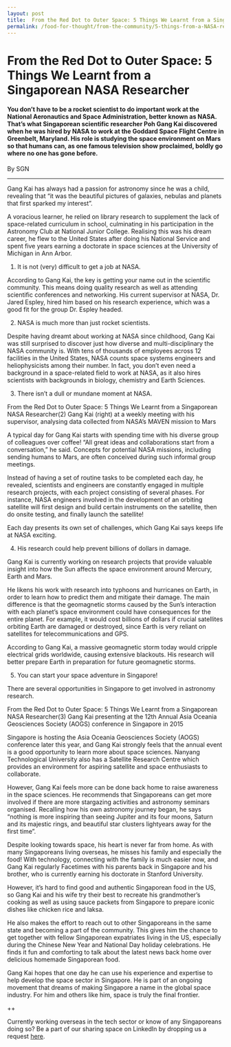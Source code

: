 ```yaml
---
layout: post
title:  From the Red Dot to Outer Space: 5 Things We Learnt from a Singaporean NASA Researcher
permalink: /food-for-thought/from-the-community/5-things-from-a-NASA-researcher
---
```

# From the Red Dot to Outer Space: 5 Things We Learnt from a Singaporean NASA Researcher

#### You don’t have to be a rocket scientist to do important work at the National Aeronautics and Space Administration, better known as NASA. That’s what Singaporean scientific researcher Poh Gang Kai discovered when he was hired by NASA to work at the Goddard Space Flight Centre in Greenbelt, Maryland. His role is studying the space environment on Mars so that humans can, as one famous television show proclaimed, boldly go where no one has gone before.

By SGN

---

Gang Kai has always had a passion for astronomy since he was a child, revealing that “it was the beautiful pictures of galaxies, nebulas and planets that first sparked my interest”.

A voracious learner, he relied on library research to supplement the lack of space-related curriculum in school, culminating in his participation in the Astronomy Club at National Junior College. Realising this was his dream career, he flew to the United States after doing his National Service and spent five years earning a doctorate in space sciences at the University of Michigan in Ann Arbor.

1. It is not (very) difficult to get a job at NASA.

According to Gang Kai, the key is getting your name out in the scientific community. This means doing quality research as well as attending scientific conferences and networking. His current supervisor at NASA, Dr. Jared Espley, hired him based on his research experience, which was a good fit for the group Dr. Espley headed.


2. NASA is much more than just rocket scientists.

Despite having dreamt about working at NASA since childhood, Gang Kai was still surprised to discover just how diverse and multi-disciplinary the NASA community is. With tens of thousands of employees across 12 facilities in the United States, NASA counts space systems engineers and heliophysicists among their number.  In fact, you don’t even need a background in a space-related field to work at NASA, as it also hires scientists with backgrounds in biology, chemistry and Earth Sciences.


3. There isn’t a dull or mundane moment at NASA.


From the Red Dot to Outer Space: 5 Things We Learnt from a Singaporean NASA Researcher(2)
Gang Kai (right) at a weekly meeting with his supervisor, analysing data collected from NASA’s MAVEN mission to Mars

A typical day for Gang Kai starts with spending time with his diverse group of colleagues over coffee! “All great ideas and collaborations start from a conversation,” he said. Concepts for potential NASA missions, including sending humans to Mars, are often conceived during such informal group meetings.

Instead of having a set of routine tasks to be completed each day, he revealed, scientists and engineers are constantly engaged in multiple research projects, with each project consisting of several phases. For instance, NASA engineers involved in the development of an orbiting satellite will first design and build certain instruments on the satellite, then do onsite testing, and finally launch the satellite!

Each day presents its own set of challenges, which Gang Kai says keeps life at NASA exciting.

4. His research could help prevent billions of dollars in damage.

Gang Kai is currently working on research projects that provide valuable insight into how the Sun affects the space environment around Mercury, Earth and Mars.

He likens his work with research into typhoons and hurricanes on Earth, in order to learn how to predict them and mitigate their damage. The main difference is that the geomagnetic storms caused by the Sun’s interaction with each planet’s space environment could have consequences for the entire planet. For example, it would cost billions of dollars if crucial satellites orbiting Earth are damaged or destroyed, since Earth is very reliant on satellites for telecommunications and GPS.

According to Gang Kai, a massive geomagnetic storm today would cripple electrical grids worldwide, causing extensive blackouts. His research will better prepare Earth in preparation for future geomagnetic storms.


5. You can start your space adventure in Singapore!

There are several opportunities in Singapore to get involved in astronomy research.


From the Red Dot to Outer Space: 5 Things We Learnt from a Singaporean NASA Researcher(3)
Gang Kai presenting at the 12th Annual Asia Oceania Geosciences Society (AOGS) conference in Singapore in 2015

Singapore is hosting the Asia Oceania Geosciences Society (AOGS) conference later this year, and Gang Kai strongly feels that the annual event is a good opportunity to learn more about space sciences. Nanyang Technological University also has a Satellite Research Centre which provides an environment for aspiring satellite and space enthusiasts to collaborate.

However, Gang Kai feels more can be done back home to raise awareness in the space sciences. He recommends that Singaporeans can get more involved if there are more stargazing activities and astronomy seminars organised. Recalling how his own astronomy journey began, he says “nothing is more inspiring than seeing Jupiter and its four moons, Saturn and its majestic rings, and beautiful star clusters lightyears away for the first time”.

Despite looking towards space, his heart is never far from home. As with many Singaporeans living overseas, he misses his family and especially the food! With technology, connecting with the family is much easier now, and Gang Kai regularly Facetimes with his parents back in Singapore and his brother, who is currently earning his doctorate in Stanford University.

However, it’s hard to find good and authentic Singaporean food in the US, so Gang Kai and his wife try their best to recreate his grandmother’s cooking as well as using sauce packets from Singapore to prepare iconic dishes like chicken rice and laksa.

He also makes the effort to reach out to other Singaporeans in the same state and becoming a part of the community. This gives him the chance to get together with fellow Singaporean expatriates living in the US, especially during the Chinese New Year and National Day holiday celebrations. He finds it fun and comforting to talk about the latest news back home over delicious homemade Singaporean food.

Gang Kai hopes that one day he can use his experience and expertise to help develop the space sector in Singapore. He is part of an ongoing movement that dreams of making Singapore a name in the global space industry. For him and others like him, space is truly the final frontier.

++

Currently working overseas in the tech sector or know of any Singaporeans doing so? Be a part of our sharing space on LinkedIn by dropping us a request [here](https://www.linkedin.com/groups/10403548/).
